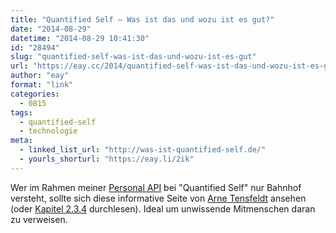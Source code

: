 ```yaml
---
title: "Quantified Self – Was ist das und wozu ist es gut?"
date: "2014-08-29"
datetime: "2014-08-29 10:41:30"
id: "28494"
slug: "quantified-self-was-ist-das-und-wozu-ist-es-gut"
url: "https://eay.cc/2014/quantified-self-was-ist-das-und-wozu-ist-es-gut/"
author: "eay"
format: "link"
categories:
  - 0815
tags:
  - quantified-self
  - technologie
meta:
  - linked_list_url: "http://was-ist-quantified-self.de/"
  - yourls_shorturl: "https://eay.li/2ik"
---
```


Wer im Rahmen meiner [Personal API](//eay.cc/2014/meine-personal-api-bachelorarbeit-ist-nun-online-und-als-kostenloses-ebook-verfuegbar/) bei "Quantified Self" nur Bahnhof versteht, sollte sich diese informative Seite von [Arne Tensfeldt](http://www.arnetensfeldt.de/) ansehen (oder [Kapitel 2.3.4](http://stefangrund.de/personalapi/#2.3.4) durchlesen). Ideal um unwissende Mitmenschen daran zu verweisen.
